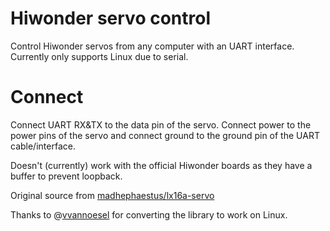 # Hiwonder servo control
Control Hiwonder servos from any computer with an UART interface.
Currently only supports Linux due to serial.

# Connect
Connect UART RX&TX to the data pin of the servo.
Connect power to the power pins of the servo and connect ground to the ground pin of the UART cable/interface.

Doesn't (currently) work with the official Hiwonder boards as they have a buffer to prevent loopback.

Original source from [madhephaestus/lx16a-servo](https://github.com/madhephaestus/lx16a-servo)

Thanks to @[vvannoesel](https://github.com/vvannoesel) for converting the library to work on Linux.